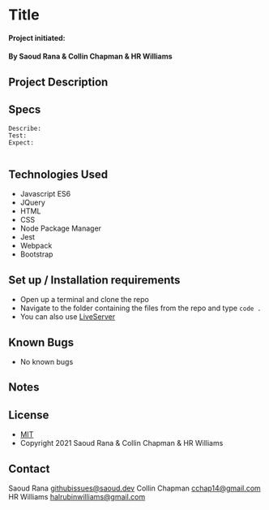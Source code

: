 # Title
#### 
#### Project initiated: 
#### By Saoud Rana & Collin Chapman & HR Williams
## Project Description


## Specs
 
```
Describe:
Test: 
Expect: 
 
```
 
## Technologies Used
* Javascript ES6
* JQuery
* HTML
* CSS
* Node Package Manager
* Jest
* Webpack
* Bootstrap

## Set up / Installation requirements
* Open up a terminal and clone the repo 
* Navigate to the folder containing the files from the repo and type `code . `
* You can also use [LiveServer](https://marketplace.visualstudio.com/items?itemName=ritwickdey.LiveServer)
 
## Known Bugs
* No known bugs

## Notes

## License
* [MIT](https://github.com/saoud/html-template/blob/main/LICENSE)
* Copyright 2021 Saoud Rana & Collin Chapman & HR Williams
## Contact
Saoud Rana githubissues@saoud.dev
Collin Chapman cchap14@gmail.com
HR Williams halrubinwilliams@gmail.com
